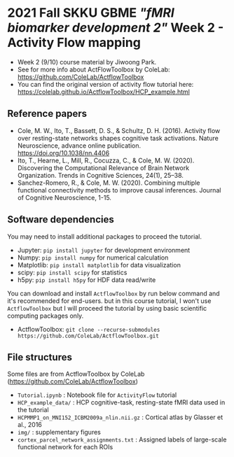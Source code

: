# 2021 Fall SKKU GBME *"fMRI biomarker development 2"* Week 2 - Activity Flow mapping
- Week 2 (9/10) course material by Jiwoong Park.
- See for more info about ActFlowToolbox by ColeLab: https://github.com/ColeLab/ActflowToolbox
- You can find the original version of activity flow tutorial here: https://colelab.github.io/ActflowToolbox/HCP_example.html


## Reference papers
- Cole, M. W., Ito, T., Bassett, D. S., & Schultz, D. H. (2016). Activity flow over resting-state networks shapes cognitive task activations. Nature Neuroscience, advance online publication. https://doi.org/10.1038/nn.4406
- Ito, T., Hearne, L., Mill, R., Cocuzza, C., & Cole, M. W. (2020). Discovering the Computational Relevance of Brain Network Organization. Trends in Cognitive Sciences, 24(1), 25–38.
- Sanchez-Romero, R., & Cole, M. W. (2020). Combining multiple functional connectivity methods to improve causal inferences. Journal of Cognitive Neuroscience, 1-15.

## Software dependencies
You may need to install additional packages to proceed the tutorial.
- Jupyter: `pip install jupyter`        for development environment
- Numpy: `pip install numpy`            for numerical calculation 
- Matplotlib: `pip install matplotlib`  for data visualization
- scipy: `pip install scipy`            for statistics
- h5py: `pip install h5py`              for HDF data read/write

You can download and install `ActflowToolbox` by run below command and it's recommended for end-users. but in this course tutorial, I won't use `ActflowToolbox` but I will proceed the tutorial by using basic scientific computing packages only.
- ActflowToolbox: `git clone --recurse-submodules https://github.com/ColeLab/ActflowToolbox.git`

## File structures
Some files are from ActflowToolbox by ColeLab (https://github.com/ColeLab/ActflowToolbox)
- `Tutorial.ipynb` : Notebook file for `ActivityFlow` tutorial
- `HCP_example_data/` : HCP cognitive-task, resting-state fMRI data used in the tutorial
- `HCPMMP1_on_MNI152_ICBM2009a_nlin.nii.gz` : Cortical atlas by Glasser et al., 2016
- `img/` : supplementary figures 
- `cortex_parcel_network_assignments.txt` : Assigned labels of large-scale functional network for each ROIs


